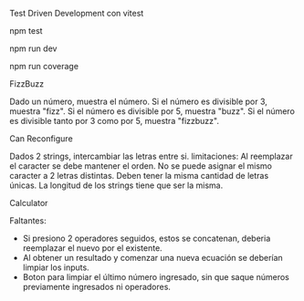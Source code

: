 Test Driven Development con vitest

npm test 
<!-- para correr los tests -->

npm run dev
<!-- para levantar ver la calculadora en el navegador -->

npm run coverage
<!-- % de cobertura de tests según líneas de código -->

FizzBuzz

Dado un número, muestra el número.
Si el número es divisible por 3, muestra "fizz".
Si el número es divisible por 5, muestra "buzz".
Si el número es divisible tanto por 3 como por 5, muestra "fizzbuzz".


Can Reconfigure

Dados 2 strings, intercambiar las letras entre si.
limitaciones:
Al reemplazar el caracter se debe mantener el orden.
No se puede asignar el mismo caracter a 2 letras distintas.
Deben tener la misma cantidad de letras únicas.
La longitud de los strings tiene que ser la misma.


Calculator
<!-- Para estos test también utilicé testing-library/react y jsdom (emulador del DOM) -->

Faltantes:
- Si presiono 2 operadores seguidos, estos se concatenan, deberia reemplazar el nuevo por el existente.
- Al obtener un resultado y comenzar una nueva ecuación se deberían limpiar los inputs.
- Boton para limpiar el último número ingresado, sin que saque números previamente ingresados ni operadores.
